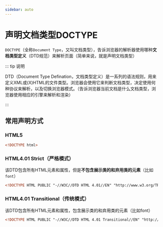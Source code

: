 ```yaml
---
sidebar: auto
---
```


# 声明文档类型DOCTYPE

`DOCTYPE`（全称`Document Type`，又叫文档类型），告诉浏览器的解析器使用哪种**文档类型定义**（DTD规范）来解析页面（简单来说，就是声明文档类型）

::: tip 说明

DTD（Document Type Defination，文档类型定义）是一系列的语法规则，用来定义XML或(X)HTML的文件类型。浏览器会使用它来判断文档类型，决定使用何种协议来解析，以及切换浏览器模式。（告诉浏览器当前文档是什么文档类型，浏览器使用相应的引擎来解析和渲染）

:::

## 常用声明方式

### HTML5

```html
<!DOCTYPE html>
```

### HTML4.01 Strict（严格模式）

该DTD包含所有HTML元素和属性，但是**不包含展示类的和弃用类的元素**（比如`font`）

```html
<!DOCTYPE HTML PUBLIC "-//W3C//DTD HTML 4.01//EN" "http://www.w3.org/TR/html4/strict.dtd">
```

### HTML4.01 Transitional（传统模式）

该DTD包含所有HTML元素和属性，包含展示类的和弃用类的元素（比如font）

```html
<!DOCTYPE HTML PUBLIC "-//W3C//DTD HTML 4.01 Transitional//EN" "http://www.w3.org/TR/html4/loose.dtd">
```